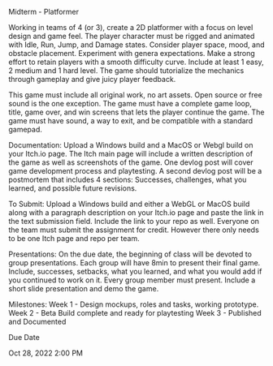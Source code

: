 Midterm - Platformer

Working in teams of 4 (or 3), create a 2D platformer with a focus on level design and game feel. The player character must be rigged and animated with Idle, Run, Jump, and Damage states. Consider player space, mood, and obstacle placement. Experiment with genera expectations. Make a strong effort to retain players with a smooth difficulty curve. Include at least 1 easy, 2 medium and 1 hard level. The game should tutorialize the mechanics through gameplay and give juicy player feedback. 

This game must include all original work, no art assets. Open source or free sound is the one exception. The game must have a complete game loop, title, game over, and win screens that lets the player continue the game. The game must have sound, a way to exit, and be compatible with a standard gamepad.

Documentation:
Upload a Windows build and a MacOS or Webgl build on your Itch.io page. The Itch main page will include a written description of the game as well as screenshots of the game. One devlog post will cover game development process and playtesting. A second devlog post will be a postmortem that includes 4 sections: Successes, challenges, what you learned, and possible future revisions.

To Submit:
Upload a Windows build and either a WebGL or MacOS build along with a paragraph description on your Itch.io page and paste the link in the text submission field. Include the link to your repo as well. Everyone on the team must submit the assignment for credit. However there only needs to be one Itch page and repo per team.

Presentations:
On the due date, the beginning of class will be devoted to group presentations. Each group will have 8min to present their final game. Include, successes, setbacks, what you learned, and what you would add if you continued to work on it. Every group member must present. Include a short slide presentation and demo the game.

Milestones:
Week 1 - Design mockups, roles and tasks, working prototype.
Week 2 - Beta Build complete and ready for playtesting
Week 3 - Published and Documented

Due Date
	
Oct 28, 2022 2:00 PM
